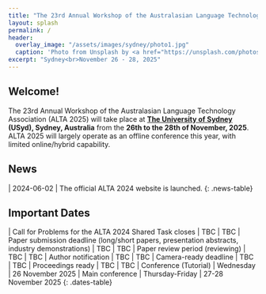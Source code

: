 ```yaml
---
title: "The 23rd Annual Workshop of the Australasian Language Technology Association"
layout: splash
permalink: /
header:
  overlay_image: "/assets/images/sydney/photo1.jpg"
  caption: 'Photo from Unsplash by <a href="https://unsplash.com/photos/white-bridge-over-body-of-water-during-night-time-l12yTgOb9Vw">Manuel Bedoyan</a>'
excerpt: "Sydney<br>November 26 - 28, 2025"
---
```

## Welcome!

The 23rd Annual Workshop of the Australasian Language Technology Association (ALTA 2025) will take place at **[The University of Sydney](https://www.sydney.edu.au/) (USyd), Sydney, Australia** from the **26th to the 28th of November, 2025**. ALTA 2025 will largely operate as an offline conference this year, with limited online/hybrid capability.

## News

<style>
.news-table { font-size: .8em; table-layout: fixed;}
.news-table tr td:nth-child(1) {font-weight: bold; width: 25em; }
.news-table tr td:nth-child(2) {font-weight: bold; width: 55em; }
</style>
| 2024-06-02 | The official ALTA 2024 website is launched.
{: .news-table}


## Important Dates

<style>
.dates-table { font-size: .8em; }
.dates-table tr td:nth-child(1) { width: 35em; }
.dates-table tr td:nth-child(2) { width: 8em; }
.dates-table tr td:nth-child(3) { width: 35em; }
.dates-table del { color: #888; }
</style>
| Call for Problems for the ALTA 2024 Shared Task closes | TBC | TBC
| Paper submission deadline (long/short papers, presentation abstracts, industry demonstrations) | TBC | TBC
| Paper review period (reviewing) | TBC | TBC
| Author notification | TBC | TBC
| Camera-ready deadline | TBC | TBC
| Proceedings ready | TBC | TBC
| Conference (Tutorial) | Wednesday | 26 November 2025
| Main conference | Thursday-Friday | 27-28 November 2025
{: .dates-table}
